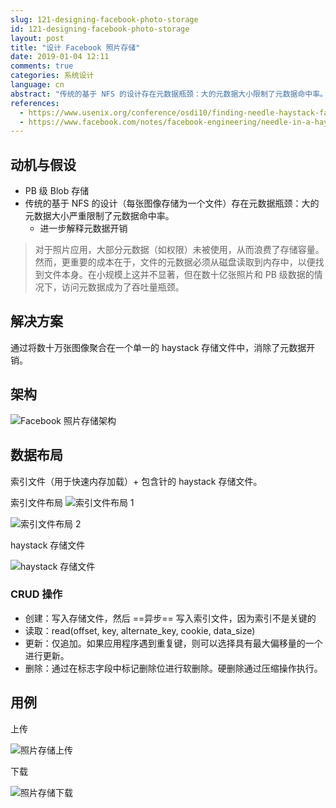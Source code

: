 ```yaml
---
slug: 121-designing-facebook-photo-storage
id: 121-designing-facebook-photo-storage
layout: post
title: "设计 Facebook 照片存储"
date: 2019-01-04 12:11
comments: true
categories: 系统设计
language: cn
abstract: "传统的基于 NFS 的设计存在元数据瓶颈：大的元数据大小限制了元数据命中率。Facebook 照片存储通过将数十万张图像聚合在一个单一的 haystack 存储文件中，消除了元数据。"
references:
  - https://www.usenix.org/conference/osdi10/finding-needle-haystack-facebooks-photo-storage
  - https://www.facebook.com/notes/facebook-engineering/needle-in-a-haystack-efficient-storage-of-billions-of-photos/76191543919
---
```


## 动机与假设

* PB 级 Blob 存储
* 传统的基于 NFS 的设计（每张图像存储为一个文件）存在元数据瓶颈：大的元数据大小严重限制了元数据命中率。
	* 进一步解释元数据开销

> 对于照片应用，大部分元数据（如权限）未被使用，从而浪费了存储容量。然而，更重要的成本在于，文件的元数据必须从磁盘读取到内存中，以便找到文件本身。在小规模上这并不显著，但在数十亿张照片和 PB 级数据的情况下，访问元数据成为了吞吐量瓶颈。



## 解决方案

通过将数十万张图像聚合在一个单一的 haystack 存储文件中，消除了元数据开销。



## 架构

![Facebook 照片存储架构](https://res.cloudinary.com/dohtidfqh/image/upload/v1546633724/web-guiguio/facebook-photo-storage-architecture.png)



## 数据布局

索引文件（用于快速内存加载）+ 包含针的 haystack 存储文件。

索引文件布局
![索引文件布局 1](https://res.cloudinary.com/dohtidfqh/image/upload/v1546633724/web-guiguio/facebook-photo-storage-index-file-1.jpg)


![索引文件布局 2](https://res.cloudinary.com/dohtidfqh/image/upload/v1546633724/web-guiguio/facebook-photo-storage-storage-file.jpg)


haystack 存储文件

![haystack 存储文件](https://res.cloudinary.com/dohtidfqh/image/upload/v1546633724/web-guiguio/facebook-photo-storage-storage-file.jpg)



### CRUD 操作

* 创建：写入存储文件，然后 ==异步== 写入索引文件，因为索引不是关键的
* 读取：read(offset, key, alternate_key, cookie, data_size)
* 更新：仅追加。如果应用程序遇到重复键，则可以选择具有最大偏移量的一个进行更新。
* 删除：通过在标志字段中标记删除位进行软删除。硬删除通过压缩操作执行。



## 用例

上传

![照片存储上传](https://res.cloudinary.com/dohtidfqh/image/upload/v1546633724/web-guiguio/facebook-photo-storage-upload.png)


下载

![照片存储下载](https://res.cloudinary.com/dohtidfqh/image/upload/v1546633724/web-guiguio/facebook-photo-storage-download.png)